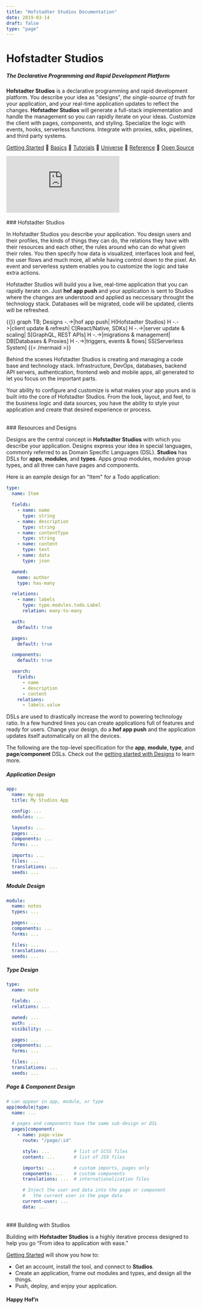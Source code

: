 ```yaml
---
title: "Hofstadter Studios Documentation"
date: 2019-03-14
draft: false
type: "page"
---
```


# Hofstadter Studios


##### The Declarative Programming and Rapid Development Platform

__Hofstadter Studios__ is a
declarative programming and rapid development platform.
You describe your idea as "designs",
_the single-source of truth_ for your application, and
your real-time application updates to reflect the changes.
__Hofstadter Studios__ will generate a full-stack
implementation and handle the management
so you can rapidly iterate on your ideas.
Customize the client with pages, components, and styling.
Specialize the logic with events, hooks, serverless functions.
Integrate with proxies, sdks, pipelines, and third party systems.

[Getting Started](./getting-started)
🐢
[Basics](./basics)
🐢
[Tutorials](./tutorials)
🐢
[Universe](./universe)
🐢
[Reference](./reference)
🐢
[Open Source](https://github.com/hofstadter-io)

<div class="embed-responsive embed-responsive-16by9">
  <iframe src="https://www.youtube.com/embed/CI4355YizBA" frameborder="0" allow="autoplay; encrypted-media" allowfullscreen></iframe></iframe>
</div>

<br>
### Hofstadter Studios

In Hofstadter Studios you describe your application.
You design users and their profiles,
the kinds of things they can do,
the relations they have with their resources and each other,
the rules around who can do what given their roles.
You then specify how
data is visualized,
interfaces look and feel,
the user flows and much more,
all while having control down to the pixel.
An event and serverless system enables you
to customize the logic and take extra actions.

Hofstadter Studios will build you a live, real-time
application that you can rapidly iterate on.
Just __hof app push__ and your application is sent
to Studios where the changes are understood
and applied as neccessary throught the technology stack.
Databases will be migrated, code will be updated, clients will be refreshed.

{{<mermaid align="left">}}
graph TB;
    Designs -.->|hof app push| H(Hofstadter Studios)
    H -.->|client update & refresh| C[React/Native, SDKs]
    H -.->|server update & scaling| S[GraphQL, REST APIs]
    H -.->|migrations & management| DB[Databases & Proxies]
    H -.->|triggers, events & flows| SS[Serverless System]
{{< /mermaid >}}

Behind the scenes Hofstadter Studios
is creating and managing
a code base and technology stack.
Infrastructure, DevOps, databases,
backend API servers, authentication,
frontend web and mobile apps,
all generated to let you focus on the
important parts.

Your ability to configure and customize
is what makes your app yours
and is built into the core of Hofstadter Studios.
From the look, layout, and feel,
to the business logic and data sources,
you have the ability to style your
application and create that
desired experience or process.

<br>
### Resources and Designs

Designs are the central concept in __Hofstadter Studios__
with which you describe your application.
Designs express your idea in special languages,
commonly referred to as Domain Specific Languages (DSL).
__Studios__ has DSLs for __apps__, __modules__, and __types__.
Apps group modules, modules group types,
and all three can have pages and components.

Here is an eample design for
an "Item" for a Todo application:

```yaml
type:
  name: Item

  fields:
    - name: name
      type: string
    - name: description
      type: string
    - name: contentType
      type: string
    - name: content
      type: text
    - name: data
      type: json

  owned:
    name: author
    type: has-many

  relations:
    - name: labels
      type: type.modules.todo.Label
      relation: many-to-many

  auth:
    default: true

  pages:
    default: true

  components:
    default: true

  search:
    fields:
      - name
      - description
      - content
    relations:
      - labels.value
```

DSLs are used to drastically increase
the word to powering technology ratio.
In a few hundred lines you can create applications
full of features and ready for users.
Change your design, do a __hof app push__
and the application updates itself
automatically on all the devices.

The following are the top-level specification for the
__app__, __module__, __type__, and __page__/__component__ DSLs.
Check out the [getting started with Designs](/getting-started/designs) to learn more.

##### Application Design

```yaml
app:
  name: my-app
  title: My Studios App

  config: ...
  modules: ...

  layouts: ...
  pages: ...
  components: ...
  forms: ...

  imports: ...
  files: ...
  translations: ...
  seeds: ...
```

##### Module Design

```yaml
module:
  name: notes
  types: ...

  pages: ...
  components: ...
  forms: ...

  files: ...
  translations: ...
  seeds: ...
```

##### Type Design

```yaml
type:
  name: note

  fields: ...
  relations: ...

  owned: ...
  auth: ...
  visibility: ...

  pages: ...
  components: ...
  forms: ...

  files: ...
  translations: ...
  seeds: ...
```

##### Page & Component Design

```yaml
# can appear in app, module, or type
app|module|type:
  name: ...

  # pages and components have the same sub-design or DSL
  pages|component:
    - name: page-view
      route: "/page/:id"

      style: ...         # list of SCSS files
      content: ...       # list of JSX files

      imports: ...       # custom imports, pages only
      components: ...    # custom components
      translations: ...  # internationalization files

      # Inject the user and data into the page or component
      #   the current user in the page data
      current-user: ...
      data: ...
```



<br>
### Building with Studios

Building with __Hofstadter Studios__ is a highly iterative process
designed to help you go “From idea to application with ease.”

[Getting Started](./getting-started) will show you how to:

- Get an account, install the tool, and connect to __Studios__.
- Create an application, frame out modules and types, and design all the things.
- Push, deploy, and enjoy your application.


#### Happy Hof’n


<br>

